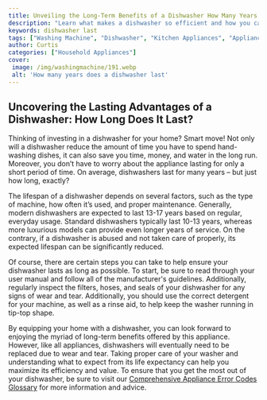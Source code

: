 ```yaml
---
title: Unveiling the Long-Term Benefits of a Dishwasher How Many Years Does It Last
description: "Learn what makes a dishwasher so efficient and how you can get the most out of your investment Discover the long-term benefits of a dishwasher and how many years it can last"
keywords: dishwasher last
tags: ["Washing Machine", "Dishwasher", "Kitchen Appliances", "Appliance Consumption", "Clean Appliance", "Appliance Guide"]
author: Curtis
categories: ["Household Appliances"]
cover: 
 image: /img/washingmachine/191.webp
 alt: 'How many years does a dishwasher last'
---
```

## Uncovering the Lasting Advantages of a Dishwasher: How Long Does It Last?

Thinking of investing in a dishwasher for your home? Smart move! Not only will a dishwasher reduce the amount of time you have to spend hand-washing dishes, it can also save you time, money, and water in the long run. Moreover, you don’t have to worry about the appliance lasting for only a short period of time. On average, dishwashers last for many years – but just how long, exactly? 

The lifespan of a dishwasher depends on several factors, such as the type of machine, how often it’s used, and proper maintenance. Generally, modern dishwashers are expected to last 13-17 years based on regular, everyday usage. Standard dishwashers typically last 10-13 years, whereas more luxurious models can provide even longer years of service. On the contrary, if a dishwasher is abused and not taken care of properly, its expected lifespan can be significantly reduced.

Of course, there are certain steps you can take to help ensure your dishwasher lasts as long as possible. To start, be sure to read through your user manual and follow all of the manufacturer's guidelines. Additionally, regularly inspect the filters, hoses, and seals of your dishwasher for any signs of wear and tear. Additionally, you should use the correct detergent for your machine, as well as a rinse aid, to help keep the washer running in tip-top shape. 

By equipping your home with a dishwasher, you can look forward to enjoying the myriad of long-term benefits offered by this appliance. However, like all appliances, dishwashers will eventually need to be replaced due to wear and tear. Taking proper care of your washer and understanding what to expect from its life expectancy can help you maximize its efficiency and value. To ensure that you get the most out of your dishwasher, be sure to visit our [Comprehensive Appliance Error Codes Glossary](./error-codes/) for more information and advice.
